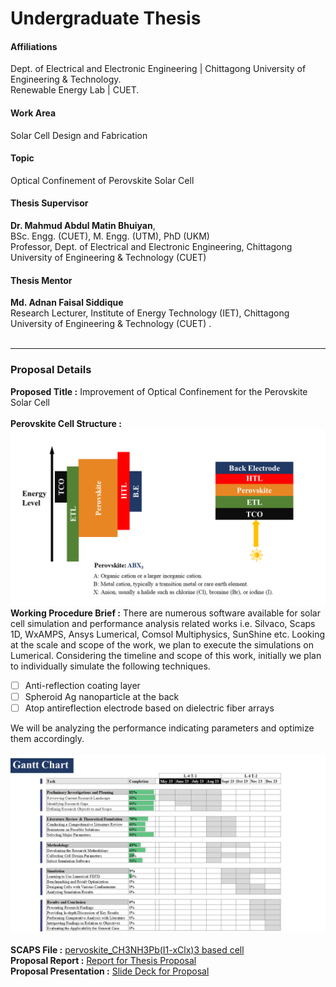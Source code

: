 # Undergraduate Thesis

#### Affiliations
Dept. of Electrical and Electronic Engineering | Chittagong University of Engineering & Technology. <br>
Renewable Energy Lab | CUET.
<br>
#### Work Area
Solar Cell Design and Fabrication 
#### Topic
Optical Confinement of Perovskite Solar Cell
#### Thesis Supervisor
**Dr. Mahmud Abdul Matin Bhuiyan**, <br> BSc. Engg. (CUET), M. Engg. (UTM), PhD (UKM) <br> Professor, Dept. of Electrical and Electronic Engineering, Chittagong University of Engineering & Technology (CUET) <br> 
#### Thesis Mentor
**Md. Adnan Faisal Siddique**
<br> Research Lecturer, Institute of Energy Technology (IET), Chittagong University of Engineering & Technology (CUET) . <br> <br>

----

### Proposal Details

**Proposed Title :**  Improvement of Optical Confinement for the Perovskite Solar Cell <br> <br>
**Perovskite Cell Structure :** <br> ![Perovskite Cell Structure](https://github.com/Iftu119/ug-Thesis/blob/main/Perovskite%20Solar%20Cell%20Structure.png)
**Working Procedure Brief :** There are numerous software available for solar cell simulation and performance analysis related works i.e. Silvaco, Scaps 1D, WxAMPS, Ansys Lumerical, Comsol Multiphysics, SunShine etc. Looking at the scale and scope of the work, we plan to execute the simulations on Lumerical. Considering the timeline and scope of this work, initially we plan to individually simulate the following techniques. 
- [ ] Anti-reflection coating layer
- [ ] Spheroid Ag nanoparticle at the back
- [ ] Atop antireflection electrode based on dielectric fiber arrays <br>

We will be analyzing the performance indicating parameters and optimize them accordingly. <br> <br>
![Task List](https://github.com/Iftu119/ug-Thesis/blob/main/Gantt%20Chart.png)
<br> <br>
**SCAPS File :** [pervoskite_CH3NH3Pb(I1-xClx)3 based cell](https://github.com/Iftu119/ug-Thesis/blob/Proposal/v2_pervoskite_CH3NH3Pb(I1-xClx)3.def)
<br>
**Proposal Report :** [Report for Thesis Proposal](https://github.com/Iftu119/ug-Thesis/blob/Proposal/Proposal%20Report%20(Iftu%20and%20Shakib).pdf)
<br>
**Proposal Presentation :** [Slide Deck for Proposal](https://github.com/Iftu119/ug-Thesis/blob/Proposal/Pre-Defence%20(Iftu%20and%20Shakib).pptx)


